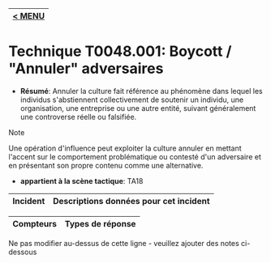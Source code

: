 |[< MENU](../../README.md)|
|---|
# Technique T0048.001: Boycott / "Annuler" adversaires

* **Résumé**: Annuler la culture fait référence au phénomène dans lequel les individus s'abstiennent collectivement de soutenir un individu, une organisation, une entreprise ou une autre entité, suivant généralement une controverse réelle ou falsifiée.

> [!NOTE]
>Une opération d'influence peut exploiter la culture annuler en mettant l'accent sur le comportement problématique ou contesté d'un adversaire et en présentant son propre contenu comme une alternative.

* **appartient à la scène tactique**: TA18


|Incident |Descriptions données pour cet incident |
|-------- |-------------------- |



|Compteurs |Types de réponse |
|-------- |-------------- |


Ne pas modifier au-dessus de cette ligne - veuillez ajouter des notes ci-dessous